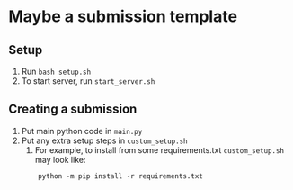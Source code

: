 Maybe a submission template
====

## Setup
1. Run `bash setup.sh`
2. To start server, run `start_server.sh`

## Creating a submission
1. Put main python code in `main.py`
2. Put any extra setup steps in `custom_setup.sh`
   1. For example, to install from some requirements.txt `custom_setup.sh` may look like:
    ```
        python -m pip install -r requirements.txt
    ```
